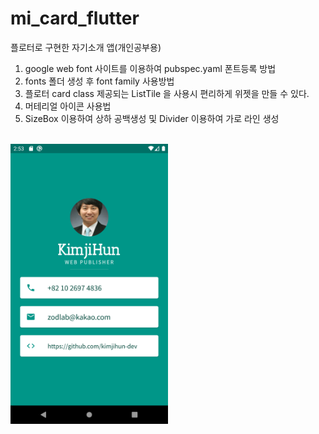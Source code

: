 # mi_card_flutter

플로터로 구현한 자기소개 앱(개인공부용)

1. google web font 사이트를 이용하여 pubspec.yaml 폰트등록 방법
2. fonts 폴더 생성 후 font family 사용방법
3. 플로터 card class 제공되는 ListTile 을 사용시 편리하게 위젯을 만들 수 있다.
4. 머테리얼 아이콘 사용법 
5. SizeBox 이용하여 상하 공백생성 및 Divider 이용하여 가로 라인 생성 

<br>

<img src="https://github.com/kimjihun-dev/flutter_card_app/blob/master/mi_app.png" width="50%">

